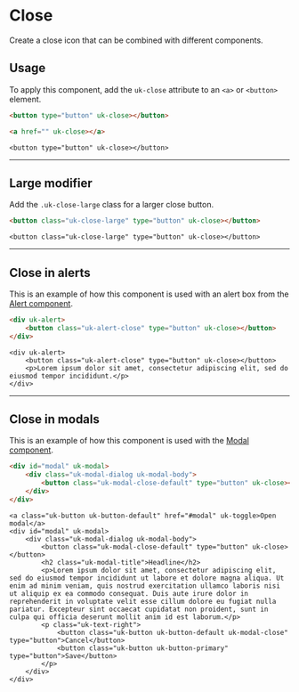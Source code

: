 # Close

<p class="uk-text-lead">Create a close icon that can be combined with different components.</p>

## Usage

To apply this component, add the `uk-close` attribute to an `<a>` or `<button>` element.


```html
<button type="button" uk-close></button>

<a href="" uk-close></a>
```

```example
<button type="button" uk-close></button>
```

***

## Large modifier

Add the `.uk-close-large` class for a larger close button.


```html
<button class="uk-close-large" type="button" uk-close></button>
```

```example
<button class="uk-close-large" type="button" uk-close></button>
```

***

## Close in alerts

This is an example of how this component is used with an alert box from the [Alert component](alert.md).

```html
<div uk-alert>
    <button class="uk-alert-close" type="button" uk-close></button>
</div>
```

```example
<div uk-alert>
    <button class="uk-alert-close" type="button" uk-close></button>
    <p>Lorem ipsum dolor sit amet, consectetur adipiscing elit, sed do eiusmod tempor incididunt.</p>
</div>
```

***

## Close in modals

This is an example of how this component is used with the [Modal component](alert.md).

```html
<div id="modal" uk-modal>
    <div class="uk-modal-dialog uk-modal-body">
        <button class="uk-modal-close-default" type="button" uk-close></button>
    </div>
</div>
```

```example
<a class="uk-button uk-button-default" href="#modal" uk-toggle>Open modal</a>
<div id="modal" uk-modal>
    <div class="uk-modal-dialog uk-modal-body">
        <button class="uk-modal-close-default" type="button" uk-close></button>
        <h2 class="uk-modal-title">Headline</h2>
        <p>Lorem ipsum dolor sit amet, consectetur adipiscing elit, sed do eiusmod tempor incididunt ut labore et dolore magna aliqua. Ut enim ad minim veniam, quis nostrud exercitation ullamco laboris nisi ut aliquip ex ea commodo consequat. Duis aute irure dolor in reprehenderit in voluptate velit esse cillum dolore eu fugiat nulla pariatur. Excepteur sint occaecat cupidatat non proident, sunt in culpa qui officia deserunt mollit anim id est laborum.</p>
        <p class="uk-text-right">
            <button class="uk-button uk-button-default uk-modal-close" type="button">Cancel</button>
            <button class="uk-button uk-button-primary" type="button">Save</button>
        </p>
    </div>
</div>
```